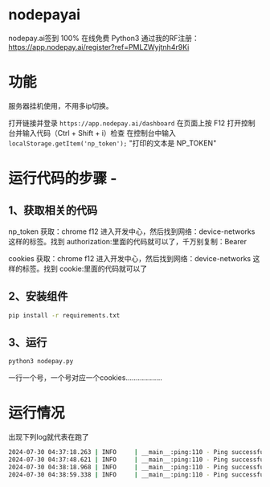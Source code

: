# nodepayai
nodepay.ai签到 100% 在线免费 Python3
通过我的RF注册：https://app.nodepay.ai/register?ref=PMLZWyjtnh4r9Ki
# 功能
服务器挂机使用，不用多ip切换。

打开链接并登录 ``https://app.nodepay.ai/dashboard``
在页面上按 F12 打开控制台并输入代码（Ctrl + Shift + i）检查
在控制台中输入 ``localStorage.getItem('np_token');``
"打印的文本是 NP_TOKEN"

# 运行代码的步骤 -
## 1、获取相关的代码
np_token 获取：chrome f12 进入开发中心，然后找到网络：device-networks 这样的标签。找到 authorization:里面的代码就可以了，千万别复制：Bearer

cookies 获取：chrome f12 进入开发中心，然后找到网络：device-networks 这样的标签。找到 cookie:里面的代码就可以了

## 2、安装组件
```bash
pip install -r requirements.txt
```

## 3、运行
```bash
python3 nodepay.py
```

一行一个号，一个号对应一个cookies..................



# 运行情况
出现下列log就代表在跑了
```bash
2024-07-30 04:37:18.263 | INFO     | __main__:ping:110 - Ping successful: {'success': True, 'code': 0, 'msg': 'Success', 'data': {'ip_score': 88}}
2024-07-30 04:37:48.621 | INFO     | __main__:ping:110 - Ping successful: {'success': True, 'code': 0, 'msg': 'Success', 'data': {'ip_score': 90}}
2024-07-30 04:38:18.968 | INFO     | __main__:ping:110 - Ping successful: {'success': True, 'code': 0, 'msg': 'Success', 'data': {'ip_score': 94}}
2024-07-30 04:38:59.338 | INFO     | __main__:ping:110 - Ping successful: {'success': True, 'code': 0, 'msg': 'Success', 'data': {'ip_score': 98}}
```
